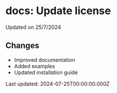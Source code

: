 # docs: Update license

Updated on 25/7/2024

## Changes
- Improved documentation
- Added examples
- Updated installation guide

Last updated: 2024-07-25T00:00:00.000Z